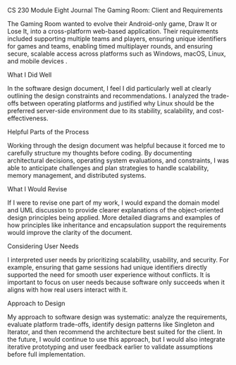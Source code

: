 CS 230 Module Eight Journal
The Gaming Room: Client and Requirements

The Gaming Room wanted to evolve their Android-only game, Draw It or Lose It, into a cross-platform web-based application. Their requirements included supporting multiple teams and players, ensuring unique identifiers for games and teams, enabling timed multiplayer rounds, and ensuring secure, scalable access across platforms such as Windows, macOS, Linux, and mobile devices
.

What I Did Well

In the software design document, I feel I did particularly well at clearly outlining the design constraints and recommendations. I analyzed the trade-offs between operating platforms and justified why Linux should be the preferred server-side environment due to its stability, scalability, and cost-effectiveness.

Helpful Parts of the Process

Working through the design document was helpful because it forced me to carefully structure my thoughts before coding. By documenting architectural decisions, operating system evaluations, and constraints, I was able to anticipate challenges and plan strategies to handle scalability, memory management, and distributed systems.

What I Would Revise

If I were to revise one part of my work, I would expand the domain model and UML discussion to provide clearer explanations of the object-oriented design principles being applied. More detailed diagrams and examples of how principles like inheritance and encapsulation support the requirements would improve the clarity of the document.

Considering User Needs

I interpreted user needs by prioritizing scalability, usability, and security. For example, ensuring that game sessions had unique identifiers directly supported the need for smooth user experience without conflicts. It is important to focus on user needs because software only succeeds when it aligns with how real users interact with it.

Approach to Design

My approach to software design was systematic: analyze the requirements, evaluate platform trade-offs, identify design patterns like Singleton and Iterator, and then recommend the architecture best suited for the client. In the future, I would continue to use this approach, but I would also integrate iterative prototyping and user feedback earlier to validate assumptions before full implementation.
